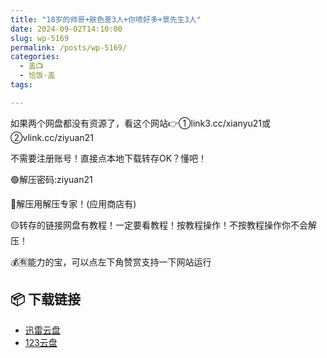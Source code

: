 ```yaml
---
title: "18岁的帅哥+肤色差3人+你喷好多+景先生3人"
date: 2024-09-02T14:10:00
slug: wp-5169
permalink: /posts/wp-5169/
categories:
  - 盖📺
  - 恰饭·盖
tags:

---
```


如果两个网盘都没有资源了，看这个网站👉①link3.cc/xianyu21或②vlink.cc/ziyuan21

不需要注册账号！直接点本地下载转存OK？懂吧！

🟢解压密码:ziyuan21

🔵解压用解压专家！(应用商店有)

🟡转存的链接网盘有教程！一定要看教程！按教程操作！不按教程操作你不会解压！

💰🈶能力的宝，可以点左下角赞赏支持一下网站运行

## 📦 下载链接
- [迅雷云盘](https://blziyuan21.com/pay-download/5169?key=ba6e14d9bc&down_id=0)
- [123云盘](https://blziyuan21.com/pay-download/5169?key=ba6e14d9bc&down_id=1)

